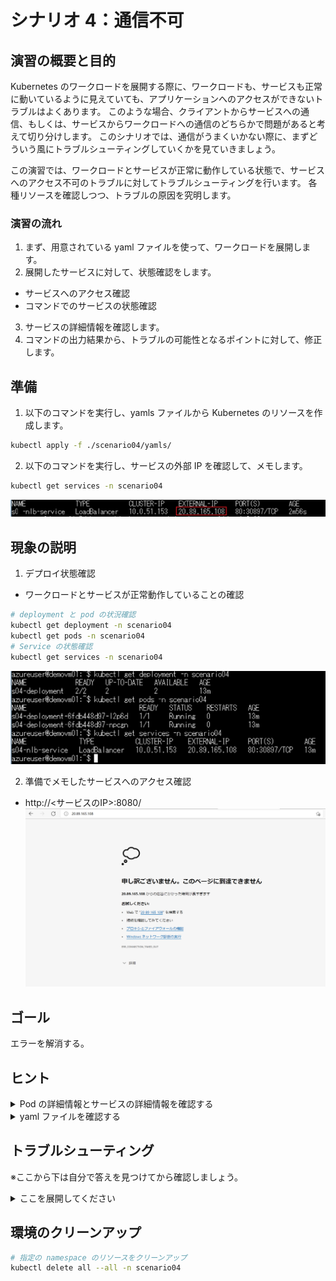 # シナリオ 4：通信不可

## 演習の概要と目的

Kubernetes のワークロードを展開する際に、ワークロードも、サービスも正常に動いているように見えていても、アプリケーションへのアクセスができないトラブルはよくあります。
このような場合、クライアントからサービスへの通信、もしくは、サービスからワークロードへの通信のどちらかで問題があると考えて切り分けします。
このシナリオでは、通信がうまくいかない際に、まずどういう風にトラブルシューティングしていくかを見ていきましょう。

この演習では、ワークロードとサービスが正常に動作している状態で、サービスへのアクセス不可のトラブルに対してトラブルシューティングを行います。
各種リソースを確認しつつ、トラブルの原因を究明します。

### 演習の流れ

1. まず、用意されている yaml ファイルを使って、ワークロードを展開します。
2. 展開したサービスに対して、状態確認をします。
  - サービスへのアクセス確認
  - コマンドでのサービスの状態確認
3. サービスの詳細情報を確認します。
4. コマンドの出力結果から、トラブルの可能性となるポイントに対して、修正します。

## 準備

1. 以下のコマンドを実行し、yamls ファイルから Kubernetes のリソースを作成します。
  ```bash
  kubectl apply -f ./scenario04/yamls/
  ```
2. 以下のコマンドを実行し、サービスの外部 IP を確認して、メモします。
  ```bash
  kubectl get services -n scenario04
  ```
  ![](../images/s0x-lb-ip.png)

## 現象の説明

1. デプロイ状態確認
  - ワークロードとサービスが正常動作していることの確認
  ```bash
  # deployment と pod の状況確認
  kubectl get deployment -n scenario04
  kubectl get pods -n scenario04
  # Service の状態確認
  kubectl get services -n scenario04
  ```
  ![](../images/s04-01.png)

2. 準備でメモしたサービスへのアクセス確認
  - http://<サービスのIP>:8080/
  ![](../images/s04-02.png)

## ゴール
エラーを解消する。

## ヒント

<details>
    <summary>Pod の詳細情報とサービスの詳細情報を確認する</summary>

- Service の受付ポートは 8080 で、Pod の受け付けポートは 80 です。
- Pod の詳細情報とサービスの詳細情報を確認してみます。
```bash
# Pod デプロイ情報確認コマンド
kubectl describe pods <Pod名> -n scenario04
# Service デプロイ情報確認コマンド
kubectl describe service s04-nlb-service -n scenario04
```
- 仮説の問題点箇所を探します。

</details>

<details>
    <summary>yaml ファイルを確認する</summary>

- `s04-lb-service.yaml` を開き、原因に関連する箇所を調べてみましょう。
- 問題の仮説を立て、修復する処理を行います。
  ```bash
  kubectl apply -f ./scenario04/yamls/
  ```
- 修復されているか確認します。
  - `http://<サービスのIP>:8080/` サイトにアクセスします。
</details>

## トラブルシューティング

※ここから下は自分で答えを見つけてから確認しましょう。

<details>
    <summary>ここを展開してください</summary>

### トラブルについて

- トラブル原因：サービスのターゲット Port がコンテナの受信 Port と違いました。
- `kubectl describe` コマンド結果例 (抜粋)：
  ```bash
  NAME              TYPE           CLUSTER-IP    EXTERNAL-IP     PORT(S)          AGE
  s04-nlb-service   LoadBalancer   10.0.216.18   20.210.37.244   8080:30400/TCP   129m
  azureuser@demovm01:~/aks-troubleshooting-workshop-public$ kubectl describe service s04-nlb-service -n scenario04
  Name:                     s04-nlb-service
  Namespace:                scenario04
  Labels:                   app=s04-app
  Annotations:              <none>
  Selector:                 app=s04-app
  Type:                     LoadBalancer
  IP Family Policy:         SingleStack
  IP Families:              IPv4
  IP:                       10.0.216.18
  IPs:                      10.0.216.18
  LoadBalancer Ingress:     20.210.37.244
  Port:                     <unset>  8080/TCP
  TargetPort:               8080/TCP
  NodePort:                 <unset>  30400/TCP
  Endpoints:                10.10.100.12:8080,10.10.100.19:8080
  Session Affinity:         None
  External Traffic Policy:  Cluster
  Events:
    Type    Reason                Age                From                Message
    ----    ------                ----               ----                -------
    Normal  EnsuringLoadBalancer  76s (x5 over 66m)  service-controller  Ensuring load balancer
    Normal  EnsuredLoadBalancer   75s (x3 over 66m)  service-controller  Ensured load balancer
  ```
- トラブル箇所：`s04-lb-service.yaml` の `targetPort:` 部分の指定
- 修復方法 (複数解決策)：ノートのスケールアウトまたはスケールアップ
  1. `s04-lb-service.yaml` の `targetPort: 8080` → `targetPort: 80` に修正します。
  2. サービスの設定を更新します。
    ```bash
    kubectl apply -f ./scenario04/yamls/s04-lb-service.yaml
    ```
  3. サービスへの通信が正常にできたことを確認します。

### サービスの動作について

上記のシナリオでは、サービスのターゲット ポートがコンテナのポートと合わないため、発生するトラブルになります。
サービスとワークロードの通信について、少し踏み込んで説明します。
- サービスの `port` と `targetPort`
  - `port`：サービスの受け付けポート
  - `targetPort`：コンテナの受け付けポート
- サービスのラベルとワークロードのラベル
  - サービスのラベルと通信先のワークロードのラベルを一致する必要がある


ロードバランサと AKS のノードの動作について以下に説明します。
- `kube-proxy`：各ノード上で仮想ネットワークを処理します。
  - プロキシはネットワーク トラフィックをルーティングして、サービスとポッドの IP アドレスを管理します。
- Pod 間の通信はネットワークのプラグインによって、挙動が変わります。プラグインは以下の2種類あります。
  - kubenet：ノード内に仮想ブリッジが作成されます。
    - ノード内 Pod 通信： L2 レベルで通信します。
    - ノードを跨ぐ Pod 通信：ソース IP がノードのIP に変換されて、UDR でほかのノードへ送信します。
  - Azure CNI：Pod が サブネットのIPを持つようになり、Pod 間では L3 レベルで通信します。

イメージ：
![](https://docs.microsoft.com/ja-jp/azure/aks/media/concepts-clusters-workloads/aks-node-resource-interactions.png)

</details>

## 環境のクリーンアップ

```bash
# 指定の namespace のリソースをクリーンアップ
kubectl delete all --all -n scenario04
```